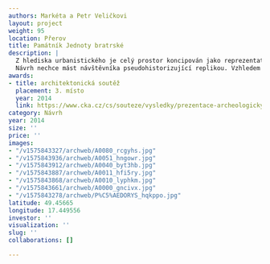 ```yaml
---
authors: Markéta a Petr Veličkovi
layout: project
weight: 95
location: Přerov
title: Památník Jednoty bratrské
description: |
  Z hlediska urbanistického je celý prostor koncipován jako reprezentativní soudobá klidová zóna pro občany a návštěvníky města, který vnímáme jako nedílnou součást nábřežního prostoru řeky Bečvy. Vzhledem k sousedství nového Tyršova mostu se snažíme dostát kvalitativním hodnotám prostoru jak v jedno – duchosti, tak v jednoduché, čitelné interpretaci archeologických nálezů. Časovou hierarchii nálezů (z dob Jednoty bratrské a pozdější porekatolizační úpravy až po využití současné stavební stopy parkoviště) jednoduše prezentujeme použitím odlišných materiálů. Zpevněné plochy umožňují volný pohyb lidí, ale  současně jsou koncepčně vyváženy živou vegetací - travnatými plochami, půdopokryvy a dalšími rostlinami. Záměrně zde nepoužíváme keřové patro -  z důvodu bezpečnosti, přehlednosti a zároveň z důvodu optického propojení s okolím.
  Návrh nechce mást návštěvníka pseudohistorizující replikou. Vzhledem ke skutečnosti, že celé místo je nesporně protkáno a spjato s vývojem Jednoty bratrské, snažíme se tuto nejvýznamnější etapu jednoduchou formou  přiblížit. Nechceme rušit horizontálu a podstatu dochovaných základů, a proto je objem sboru v jeho půdorysu vyvýšen nad současný terén do vodorovné travnaté plošiny, která pluje na mlatové ploše. Na této plošině jsou v místech oken kamenná pole s xerofytní vegetací, která návštěvníkovi umožní představu o mocnosti základů této stavby. Historický terén je tedy zachován pro případné nové technologie archeologického poznání v budoucnu. Jelikož popis zvonice dle historických pramenů nebyl archeologickým průzkumem doložen, ztvárňujeme ji jen symbolicky pomocí mírného zářezu do okolních travnatých ploch.  Zároveň na ose oltáře vymezujeme místo, kde navrhujeme umístit (ve variantách s ohledem na dlouhodobý horizont a s ohledem na finanční limity nastavené investorem) výtvarnou připomínku renesanční zvonice. Porekatolizační změny a dostavby bočního oltáře a zákristie navrhujeme zachovat pouze jako půdorysnou stopu patrnou díky užití odlišného materiálu. Nad základy školy je navržen v mlatové ploše v přesném průmětu necelý půdorys budovy,  dispozice je vyznačena pomocí záhonů s cihelnou drtí a opět s xerofytní vegetací (ta byla zvolena s ohledem na jednoduchost údržby). V celém území se v podstatě našla jediná stavba schopná plnit svou funkci i dnes – krásná štětovaná kamenná cesta. Tu chceme přiblížit více reálně, proto jsme v jednom úseku vytvořili objekt s pochozím sklem, pod kterým je  nasvícena dochovaná materie. Dlážděnou plochu u trafostanice jsme propojili s novým dlážděním, které vzniklo  díky stavbě parkoviště. Kromě doplnění lipového stromořadí na alej jsou všechny nově vysazované druhy stromů - nositelé vertikály - rostliny citované v bibli nesoucí křesťanskou symboliku. Stromy, zvonice i štětová cesta mají být nasvětleny. Budovu trafostanice si dovedeme představit s funkcí občerstvení a venkovního posezení.
awards:
- title: architektonická soutěž
  placement: 3. místo
  year: 2014
  link: https://www.cka.cz/cs/souteze/vysledky/prezentace-archeologickych-nalezu-v-prerove
category: Návrh
year: 2014
size: ''
price: ''
images:
- "/v1575843327/archweb/A0080_rcgyhs.jpg"
- "/v1575843936/archweb/A0051_hngowr.jpg"
- "/v1575843912/archweb/A0040_byt3hb.jpg"
- "/v1575843887/archweb/A0011_hfi5ry.jpg"
- "/v1575843868/archweb/A0010_lyphkm.jpg"
- "/v1575843661/archweb/A0000_gncivx.jpg"
- "/v1575843278/archweb/P%C5%AEDORYS_hqkppo.jpg"
latitude: 49.45665
longitude: 17.449556
investor: ''
visualization: ''
slug: ''
collaborations: []

---
```

